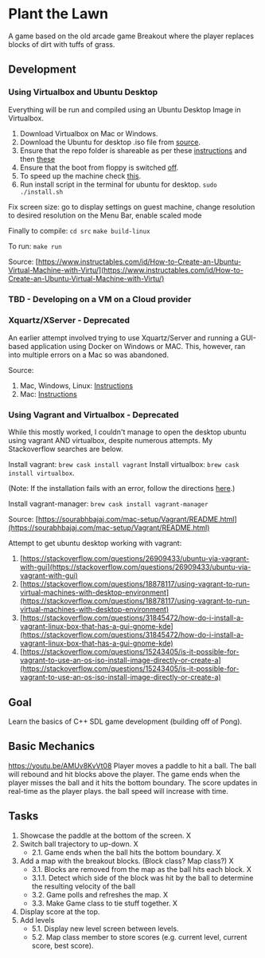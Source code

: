 # Plant the Lawn
A game based on the old arcade game Breakout where the player replaces blocks of dirt with tuffs of grass.

## Development

### Using Virtualbox and Ubuntu Desktop

Everything will be run and compiled using an Ubuntu Desktop Image in Virtualbox.

1. Download Virtualbox on Mac or Windows.
2. Download the Ubuntu for desktop .iso file from [source](https://ubuntu.com/download/desktop).
3. Ensure that the repo folder is shareable as per these [instructions](https://www.howtogeek.com/howto/2845/install-guest-additions-to-windows-and-linux-vms-in-virtualbox/) and then [these](https://www.howtogeek.com/187703/how-to-access-folders-on-your-host-machine-from-an-ubuntu-virtual-machine-in-virtualbox/)
4. Ensure that the boot from floppy is switched [off](https://askubuntu.com/questions/263421/ubuntu-in-virtualbox-wants-to-install-on-every-boot).
4. To speed up the machine check [this](https://thomas.vanhoutte.be/miniblog/guide-speed-up-ubuntu-virtualbox/).
5. Run install script in the terminal for ubuntu for desktop.
`sudo ./install.sh`

Fix screen size:
go to display settings on guest machine, change resolution to desired resolution
on the Menu Bar, enable scaled mode

Finally to compile:
`cd src`
`make build-linux`

To run:
`make run`

Source: [https://www.instructables.com/id/How-to-Create-an-Ubuntu-Virtual-Machine-with-Virtu/](https://www.instructables.com/id/How-to-Create-an-Ubuntu-Virtual-Machine-with-Virtu/)

### TBD - Developing on a VM on a Cloud provider

### Xquartz/XServer - Deprecated

An earlier attempt involved trying to use Xquartz/Server and running a GUI-based application
using Docker on Windows or MAC. This, however, ran into multiple errors on a Mac so was abandoned.

Source:
1. Mac, Windows, Linux: [Instructions](https://cuneyt.aliustaoglu.biz/en/running-gui-applications-in-docker-on-windows-linux-mac-hosts/)
2. Mac: [Instructions](https://sourabhbajaj.com/blog/2017/02/07/gui-applications-docker-mac/)

### Using Vagrant and Virtualbox - Deprecated

While this mostly worked, I couldn't manage to open the desktop ubuntu using vagrant AND virtualbox,
despite numerous attempts. My Stackoverflow searches are below.

Install vagrant: `brew cask install vagrant`
Install virtualbox: `brew cask install virtualbox`.

(Note: If the installation fails with an error, follow the directions [here](https://developer.apple.com/library/archive/technotes/tn2459/_index.html).)

Install vagrant-manager: `brew cask install vagrant-manager`

Source: [https://sourabhbajaj.com/mac-setup/Vagrant/README.html](https://sourabhbajaj.com/mac-setup/Vagrant/README.html)

Attempt to get ubuntu desktop working with vagrant:
1. [https://stackoverflow.com/questions/26909433/ubuntu-via-vagrant-with-gui](https://stackoverflow.com/questions/26909433/ubuntu-via-vagrant-with-gui)
2. [https://stackoverflow.com/questions/18878117/using-vagrant-to-run-virtual-machines-with-desktop-environment](https://stackoverflow.com/questions/18878117/using-vagrant-to-run-virtual-machines-with-desktop-environment)
3. [https://stackoverflow.com/questions/31845472/how-do-i-install-a-vagrant-linux-box-that-has-a-gui-gnome-kde](https://stackoverflow.com/questions/31845472/how-do-i-install-a-vagrant-linux-box-that-has-a-gui-gnome-kde)
4. [https://stackoverflow.com/questions/15243405/is-it-possible-for-vagrant-to-use-an-os-iso-install-image-directly-or-create-a](https://stackoverflow.com/questions/15243405/is-it-possible-for-vagrant-to-use-an-os-iso-install-image-directly-or-create-a)

## Goal
Learn the basics of C++ SDL game development (building off of Pong).

## Basic Mechanics
https://youtu.be/AMUv8KvVt08
Player moves a paddle to hit a ball. The ball will rebound and hit blocks above the player. The game ends when the player misses the ball and it hits the bottom boundary. The score updates in real-time as the player plays. the ball speed will increase with time.

## Tasks
1. Showcase the paddle at the bottom of the screen. X
2. Switch ball trajectory to up-down. X
    - 2.1. Game ends when the ball hits the bottom boundary. X
3. Add a map with the breakout blocks. (Block class? Map class?) X
    - 3.1. Blocks are removed from the map as the ball hits each block. X
    - 3.1.1. Detect which side of the block was hit by the ball to determine the resulting velocity of the ball
    - 3.2. Game polls and refreshes the map. X
    - 3.3. Make Game class to tie stuff together. X
4. Display score at the top.
5. Add levels
    - 5.1. Display new level screen between levels.
    - 5.2. Map class member to store scores (e.g. current level, current score, best score).
